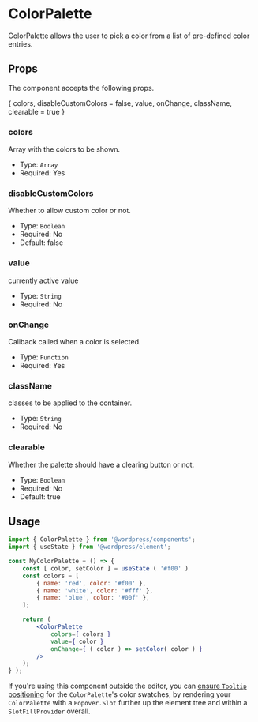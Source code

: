 # ColorPalette

ColorPalette allows the user to pick a color from a list of pre-defined color entries.

## Props

The component accepts the following props.

{ colors, disableCustomColors = false, value, onChange, className, clearable = true }

### colors

Array with the colors to be shown.

-   Type: `Array`
-   Required: Yes

### disableCustomColors

Whether to allow custom color or not.

-   Type: `Boolean`
-   Required: No
-   Default: false

### value

currently active value

-   Type: `String`
-   Required: No

### onChange

Callback called when a color is selected.

-   Type: `Function`
-   Required: Yes

### className

classes to be applied to the container.

-   Type: `String`
-   Required: No

### clearable

Whether the palette should have a clearing button or not.

-   Type: `Boolean`
-   Required: No
-   Default: true

## Usage

```jsx
import { ColorPalette } from '@wordpress/components';
import { useState } from '@wordpress/element';

const MyColorPalette = () => {
	const [ color, setColor ] = useState ( '#f00' )
	const colors = [
		{ name: 'red', color: '#f00' },
		{ name: 'white', color: '#fff' },
		{ name: 'blue', color: '#00f' },
	];

	return (
		<ColorPalette
			colors={ colors }
			value={ color }
			onChange={ ( color ) => setColor( color ) }
		/>
	);
} );
```

If you're using this component outside the editor, you can
[ensure `Tooltip` positioning](/packages/components/README.md#popovers-and-tooltips)
for the `ColorPalette`'s color swatches, by rendering your `ColorPalette` with a
`Popover.Slot` further up the element tree and within a
`SlotFillProvider` overall.
